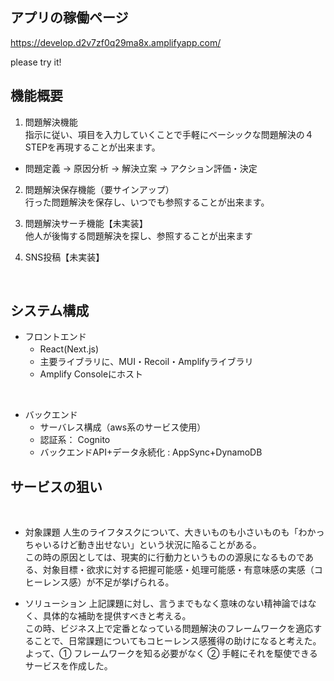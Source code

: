 ## アプリの稼働ページ

https://develop.d2v7zf0q29ma8x.amplifyapp.com/

please try it!
<br>

## 機能概要

1. 問題解決機能<br>
指示に従い、項目を入力していくことで手軽にベーシックな問題解決の４STEPを再現することが出来ます。
  + 問題定義 → 原因分析 → 解決立案 → アクション評価・決定
 
2. 問題解決保存機能（要サインアップ）<br>
行った問題解決を保存し、いつでも参照することが出来ます。
  
3. 問題解決サーチ機能【未実装】<br>
他人が後悔する問題解決を探し、参照することが出来ます

4. SNS投稿【未実装】

<br>

## システム構成

+ フロントエンド
  + React(Next.js)　
  + 主要ライブラリに、MUI・Recoil・Amplifyライブラリ
  + Amplify Consoleにホスト

<br>

+ バックエンド
  + サーバレス構成（aws系のサービス使用）
  + 認証系： Cognito
  + バックエンドAPI+データ永続化 :  AppSync+DynamoDB

## サービスの狙い

<br>

+ 対象課題
人生のライフタスクについて、大きいものも小さいものも「わかっちゃいるけど動き出せない」という状況に陥ることがある。<br>
この時の原因としては、現実的に行動力というものの源泉になるものである、対象目標・欲求に対する把握可能感・処理可能感・有意味感の実感（コヒーレンス感）が不足が挙げられる。

+ ソリューション
上記課題に対し、言うまでもなく意味のない精神論ではなく、具体的な補助を提供すべきと考える。<br>
この時、ビジネス上で定番となっている問題解決のフレームワークを適応することで、日常課題についてもコヒーレンス感獲得の助けになると考えた。<br>
よって、① フレームワークを知る必要がなく ② 手軽にそれを駆使できるサービスを作成した。

